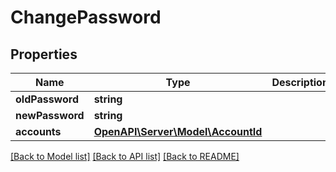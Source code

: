 # ChangePassword

## Properties
Name | Type | Description | Notes
------------ | ------------- | ------------- | -------------
**oldPassword** | **string** |  | [optional] 
**newPassword** | **string** |  | [optional] 
**accounts** | [**OpenAPI\Server\Model\AccountId**](AccountId.md) |  | [optional] 

[[Back to Model list]](../README.md#documentation-for-models) [[Back to API list]](../README.md#documentation-for-api-endpoints) [[Back to README]](../README.md)


